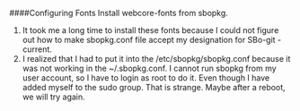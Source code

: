 ####Configuring Fonts
Install webcore-fonts from sbopkg.
1. It took me a long time to install these fonts because I could not figure out how to make sbopkg.conf file accept my designation for SBo-git -current.
2. I realized that I had to put it into the /etc/sbopkg/sbopkg.conf because it was not working in the ~/.sbopkg.conf. I cannot run sbopkg from my user account, so I have to login as root to do it. Even though I have added myself to the sudo group. That is strange. Maybe after a reboot, we will try again.
